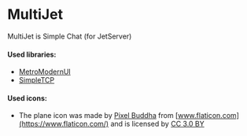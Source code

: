 # MultiJet
MultiJet is Simple Chat (for JetServer)

#### Used libraries:
* [MetroModernUI](https://github.com/dennismagno/metroframework-modern-ui)
* [SimpleTCP](https://github.com/BrandonPotter/SimpleTCP)

#### Used icons:
* The plane icon was made by [Pixel Buddha](https://www.flaticon.com/authors/pixel-buddha) from [www.flaticon.com](https://www.flaticon.com/) and is licensed by [CC 3.0 BY](http://creativecommons.org/licenses/by/3.0/CC)
